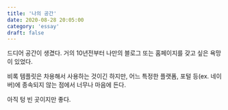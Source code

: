 ```yaml
---
title: '나의 공간'
date: 2020-08-28 20:05:00
category: 'essay'
draft: false
---
```


드디어 공간이 생겼다.
거의 10년전부터 나만의 블로그 또는 홈페이지를 갖고 싶은 욕망이 있었다.

비록 템플릿은 차용해서 사용하는 것이긴 하지만, 어느 특정한 플랫폼, 포털 등(ex. 네이버)에 종속되지 않는 점에서
너무나 마음에 든다.

아직 텅 빈 곳이지만 좋다.
